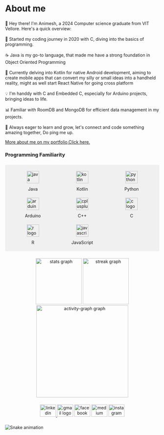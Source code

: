 <h1 align="left">About me</h1>

###

<p align="left">👋 Hey there! I'm Animesh, a 2024 Computer science graduate from VIT Vellore. Here's a quick overview:<br>
<br>🚀 Started my coding journey in 2020 with C, diving into the basics of programming.<br>
<br>☕ Java is my go-to language, that made me have a strong foundation in Object Oriented Programming<br>
<br>📱 Currently delving into Kotlin for native Android development, aiming to create mobile apps that can convert my silly or small ideas into a handheld reality, might as well start React Native for going cross platform<br>
<br>💡 I'm handdy with C and Embedded C, especially for Arduino projects, bringing ideas to life.<br>
<br>📊 Familiar with RoomDB and MongoDB for efficient data management in my projects.<br>
<br>🌱 Always eager to learn and grow, let's connect and code something amazing together, Do ping me up.</p>

<a href="https://underdog-7k7.github.io/Portfolio-Website/">More about me on my portfolio,Click here.</a>

###

<h3 align="left">Programming Familiarity</h3>

###




###
<div style="display: grid; grid-template-columns: repeat(3, 1fr); gap: 20px; padding: 20px; background-color: #f0f0f0;">
 <div style="display: flex; flex-direction: column; align-items: center;">
   <img src="https://cdn.jsdelivr.net/gh/devicons/devicon/icons/java/java-original.svg" height="40" alt="java logo" />
   <span style="margin-top: 10px;">Java</span>
 </div>
 <div style="display: flex; flex-direction: column; align-items: center;">
   <img src="https://cdn.jsdelivr.net/gh/devicons/devicon/icons/kotlin/kotlin-original.svg" height="40" alt="kotlin logo" />
   <span style="margin-top: 10px;">Kotlin</span>
 </div>
 <div style="display: flex; flex-direction: column; align-items: center;">
   <img src="https://cdn.jsdelivr.net/gh/devicons/devicon/icons/python/python-original.svg" height="40" alt="python logo" />
   <span style="margin-top: 10px;">Python</span>
 </div>
 <div style="display: flex; flex-direction: column; align-items: center;">
   <img src="https://cdn.jsdelivr.net/gh/devicons/devicon/icons/arduino/arduino-original.svg" height="40" alt="arduino logo" />
   <span style="margin-top: 10px;">Arduino</span>
 </div>
 <div style="display: flex; flex-direction: column; align-items: center;">
   <img src="https://cdn.jsdelivr.net/gh/devicons/devicon/icons/cplusplus/cplusplus-original.svg" height="40" alt="cplusplus logo" />
   <span style="margin-top: 10px;">C++</span>
 </div>
 <div style="display: flex; flex-direction: column; align-items: center;">
   <img src="https://cdn.jsdelivr.net/gh/devicons/devicon/icons/c/c-original.svg" height="40" alt="c logo" />
   <span style="margin-top: 10px;">C</span>
 </div>
 <div style="display: flex; flex-direction: column; align-items: center;">
   <img src="https://cdn.jsdelivr.net/gh/devicons/devicon/icons/r/r-original.svg" height="40" alt="r logo" />
   <span style="margin-top: 10px;">R</span>
 </div>
 <div style="display: flex; flex-direction: column; align-items: center;">
   <img src="https://cdn.simpleicons.org/javascript/F7DF1E" height="40" alt="javascript logo" />
   <span style="margin-top: 10px;">JavaScript</span>
 </div>
</div>


###

<div align="center">
  <img src="https://github-readme-stats.vercel.app/api?username=underdog-7k7&hide_title=false&hide_rank=false&show_icons=true&include_all_commits=true&count_private=true&disable_animations=false&theme=dracula&locale=en&hide_border=false&order=1" height="150" alt="stats graph"  />
  <img src="https://streak-stats.demolab.com?user=underdog-7k7&locale=en&mode=daily&theme=dracula&hide_border=false&border_radius=5&order=3" height="150" alt="streak graph"  />
  <img src="https://github-readme-activity-graph.vercel.app/graph?username=underdog-7k7&radius=16&theme=react&area=true&order=5" height="300" alt="activity-graph graph"  />
</div>

###

<div align="center">
  <a href="https://www.linkedin.com/" target="_blank">
    <img src="https://raw.githubusercontent.com/maurodesouza/profile-readme-generator/master/src/assets/icons/social/linkedin/default.svg" width="52" height="40" alt="linkedin logo"  />
  </a>
  <img src="https://raw.githubusercontent.com/maurodesouza/profile-readme-generator/master/src/assets/icons/social/gmail/default.svg" width="52" height="40" alt="gmail logo"  />
  <img src="https://raw.githubusercontent.com/maurodesouza/profile-readme-generator/master/src/assets/icons/social/facebook/default.svg" width="52" height="40" alt="facebook logo"  />
  <img src="https://raw.githubusercontent.com/maurodesouza/profile-readme-generator/master/src/assets/icons/social/medium/default.svg" width="52" height="40" alt="medium logo"  />
  <img src="https://raw.githubusercontent.com/maurodesouza/profile-readme-generator/master/src/assets/icons/social/instagram/default.svg" width="52" height="40" alt="instagram logo"  />
</div>

###

<img src="https://raw.githubusercontent.com/underdog-7k7/underdog-7k7/output/snake.svg" alt="Snake animation" />

###
